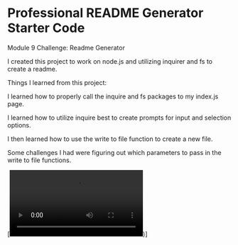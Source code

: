 # Professional README Generator Starter Code

Module 9 Challenge: Readme Generator

I created this project to work on node.js and utilizing inquirer and fs to create a readme.  

Things I learned from this project:

I learned how to properly call the inquire and fs packages to my index.js page.  

I learned how to utilize inquire best to create prompts for input and selection options.   

I then learned how to use the write to file function to create a new file.

Some challenges I had were figuring out which parameters to pass in the write to file functions.  

[![video](../video/Untitled_%20Aug%2029%2C%202022%2011_41%20AM.webm))]
